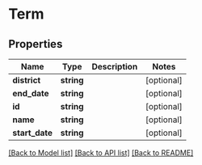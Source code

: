 # Term

## Properties
Name | Type | Description | Notes
------------ | ------------- | ------------- | -------------
**district** | **string** |  | [optional] 
**end_date** | **string** |  | [optional] 
**id** | **string** |  | [optional] 
**name** | **string** |  | [optional] 
**start_date** | **string** |  | [optional] 

[[Back to Model list]](../README.md#documentation-for-models) [[Back to API list]](../README.md#documentation-for-api-endpoints) [[Back to README]](../README.md)


